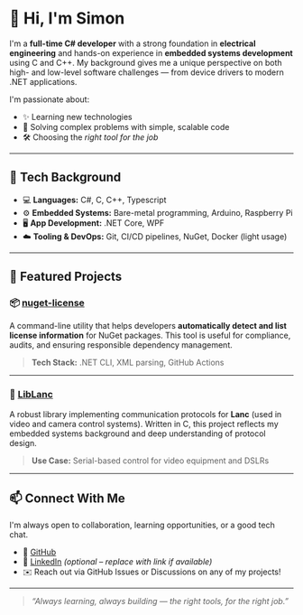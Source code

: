 # 👋 Hi, I'm Simon

I'm a **full-time C# developer** with a strong foundation in **electrical engineering** and hands-on experience in **embedded systems development** using C and C++. My background gives me a unique perspective on both high- and low-level software challenges — from device drivers to modern .NET applications.

I'm passionate about:
- ✨ Learning new technologies
- 🧠 Solving complex problems with simple, scalable code
- 🛠 Choosing the *right tool for the job*

---

## 🔧 Tech Background

- 💻 **Languages:** C#, C, C++, Typescript
- ⚙️ **Embedded Systems:** Bare-metal programming, Arduino, Raspberry Pi
- 🖥 **App Development:** .NET Core, WPF
- ☁️ **Tooling & DevOps:** Git, CI/CD pipelines, NuGet, Docker (light usage)

---

## 🚀 Featured Projects

### 📦 [nuget-license](https://github.com/sensslen/nuget-license)
A command-line utility that helps developers **automatically detect and list license information** for NuGet packages. This tool is useful for compliance, audits, and ensuring responsible dependency management.

> **Tech Stack:** .NET CLI, XML parsing, GitHub Actions

---

### 📡 [LibLanc](https://github.com/sensslen/LibLanc)
A robust library implementing communication protocols for **Lanc** (used in video and camera control systems). Written in C, this project reflects my embedded systems background and deep understanding of protocol design.

> **Use Case:** Serial-based control for video equipment and DSLRs

---

## 📫 Connect With Me

I'm always open to collaboration, learning opportunities, or a good tech chat.

- 🐙 [GitHub](https://github.com/sensslen)
- 💼 [LinkedIn](#) *(optional – replace with link if available)*
- ✉️ Reach out via GitHub Issues or Discussions on any of my projects!

---

> _“Always learning, always building — the right tools, for the right job.”_

